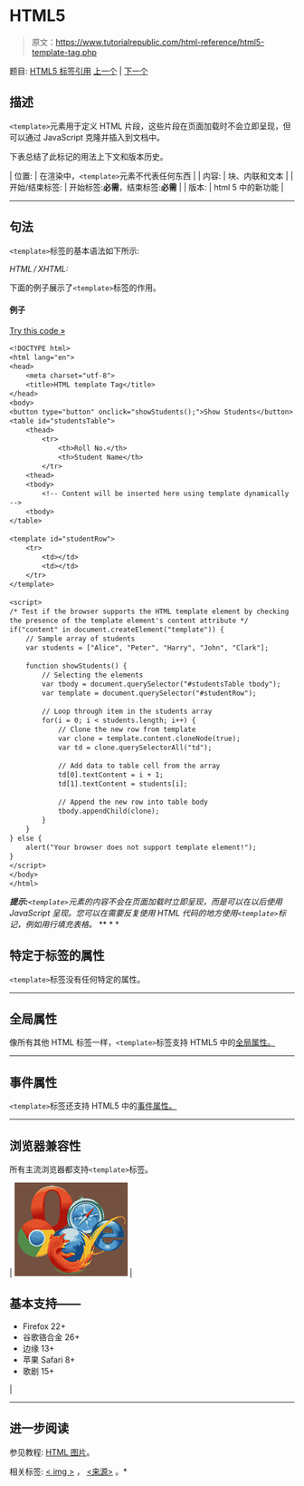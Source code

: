 # HTML5<template></template>

> 原文：<https://www.tutorialrepublic.com/html-reference/html5-template-tag.php>

题目: [HTML5 标签引用](html5-tags.php) [上一个](html-td-tag.php) | [下一个](html-textarea-tag.php)

## 描述

`<template>`元素用于定义 HTML 片段，这些片段在页面加载时不会立即呈现，但可以通过 JavaScript 克隆并插入到文档中。

下表总结了此标记的用法上下文和版本历史。

| 位置: | 在渲染中，`<template>`元素不代表任何东西 |
| 内容: | 块、内联和文本 |
| 开始/结束标签: | 开始标签:**必需**，结束标签:**必需** |
| 版本: | html 5 中的新功能 |

* * *

## 句法

`<template>`标签的基本语法如下所示:

*HTML / XHTML:* <template> ... </template>

下面的例子展示了`<template>`标签的作用。

#### 例子

[Try this code »](../codelab.php?topic=html5&file=template-tag "Try this code using online Editor")

```
<!DOCTYPE html>
<html lang="en">
<head>
	<meta charset="utf-8">
    <title>HTML template Tag</title>
</head>
<body>
<button type="button" onclick="showStudents();">Show Students</button>
<table id="studentsTable">
    <thead>
        <tr>
            <th>Roll No.</th>
            <th>Student Name</th>
        </tr>
    <thead>
    <tbody>
        <!-- Content will be inserted here using template dynamically -->
    <tbody>
</table>

<template id="studentRow">
    <tr>
        <td></td>
        <td></td>
    </tr>
</template>

<script>
/* Test if the browser supports the HTML template element by checking
the presence of the template element's content attribute */
if("content" in document.createElement("template")) {
    // Sample array of students
    var students = ["Alice", "Peter", "Harry", "John", "Clark"];

    function showStudents() {
        // Selecting the elements
        var tbody = document.querySelector("#studentsTable tbody");
        var template = document.querySelector("#studentRow");

        // Loop through item in the students array
        for(i = 0; i < students.length; i++) {
            // Clone the new row from template
            var clone = template.content.cloneNode(true);
            var td = clone.querySelectorAll("td");

            // Add data to table cell from the array
            td[0].textContent = i + 1;
            td[1].textContent = students[i];

            // Append the new row into table body
            tbody.appendChild(clone);
        }
    }
} else {
    alert("Your browser does not support template element!");
}
</script>
</body>
</html>
```

 ***提示:**`<template>`元素的内容不会在页面加载时立即呈现，而是可以在以后使用 JavaScript 呈现。您可以在需要反复使用 HTML 代码的地方使用`<template>`标记，例如用行填充表格。*  ** * *

## 特定于标签的属性

`<template>`标签没有任何特定的属性。

* * *

## 全局属性

像所有其他 HTML 标签一样，`<template>`标签支持 HTML5 中的[全局属性。](html5-global-attributes.php)

* * *

## 事件属性

`<template>`标签还支持 HTML5 中的[事件属性。](html5-event-attributes.php)

* * *

## 浏览器兼容性

所有主流浏览器都支持`<template>`标签。

| ![Browsers Icon](img/e9331123c77668c1832e541c2fca1002.png) | 

## 基本支持——

*   Firefox 22+
*   谷歌铬合金 26+
*   边缘 13+
*   苹果 Safari 8+
*   歌剧 15+

 |

* * *

## 进一步阅读

参见教程: [HTML 图片](../html-tutorial/html-images.php)。

相关标签: [< img >](html-img-tag.php) ， [<来源>](html5-source-tag.php) 。*